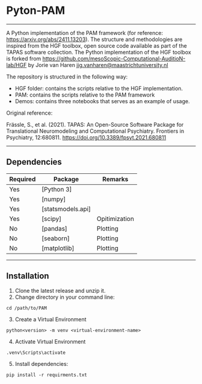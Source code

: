 # Pyton-PAM 

---

A Python implementation of the PAM framework (for reference: https://arxiv.org/abs/2411.13203). The structure and methodologies are inspired from the HGF toolbox, open source code available as part of the TAPAS software collection. The Python implementation of the HGF toolbox is forked from https://github.com/mesoScopic-Computational-AuditioN-lab/HGF by Jorie van Haren jjg.vanharen@maastrichtuniversity.nl

The repository is structured in the following way: 

- HGF folder: contains the scripts relative to the HGF implementation.
- PAM: contains the scripts relative to the PAM framework
- Demos: contains three notebooks that serves as an example of usage. 

Original reference:

Frässle, S., et al. (2021). TAPAS: An Open-Source Software Package for
Translational Neuromodeling and Computational Psychiatry. Frontiers in
Psychiatry, 12:680811. https://doi.org/10.3389/fpsyt.2021.680811

----

## Dependencies

| Required | Package           | Remarks         |
| ---------|-------------------|-----------------|
| Yes      | [Python 3]        |                 |
| Yes      | [numpy]           |                 |
| Yes      | [statsmodels.api] |                 |
| Yes      | [scipy]           | Opitimization   |
| No       | [pandas]          | Plotting        |
| No       | [seaborn]         | Plotting        |
| No       | [matplotlib]      | Plotting        |

----

## Installation

1. Clone the latest release and unzip it.
2. Change directory in your command line:
```
cd /path/to/PAM
```
3. Create a Virtual Environment
```
python<version> -m venv <virtual-environment-name>
```
4. Activate Virtual Environment
```
.venv\Scripts\activate
```
5. Install dependencies:
```
pip install -r requirments.txt
```
